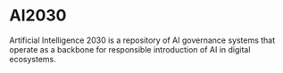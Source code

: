 # AI2030
Artificial Intelligence 2030 is a repository of AI governance systems that operate as a backbone for responsible introduction of AI in digital ecosystems.
